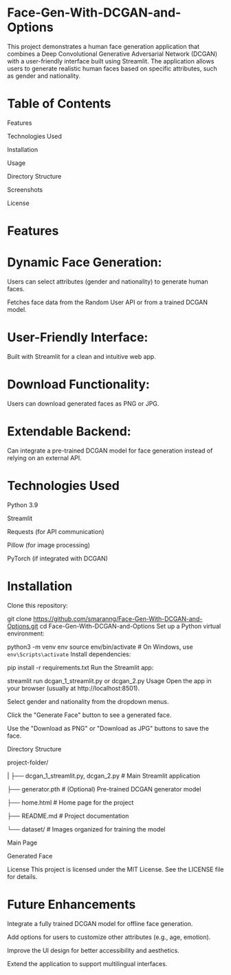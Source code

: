 # Face-Gen-With-DCGAN-and-Options
This project demonstrates a human face generation application that combines a Deep Convolutional Generative Adversarial Network (DCGAN) with a user-friendly interface built using Streamlit. The application allows users to generate realistic human faces based on specific attributes, such as gender and nationality.

# Table of Contents
Features

Technologies Used

Installation

Usage

Directory Structure

Screenshots

License

# Features
# Dynamic Face Generation:

Users can select attributes (gender and nationality) to generate human faces.

Fetches face data from the Random User API or from a trained DCGAN model.

# User-Friendly Interface:

Built with Streamlit for a clean and intuitive web app.

# Download Functionality:

Users can download generated faces as PNG or JPG.

# Extendable Backend:

Can integrate a pre-trained DCGAN model for face generation instead of relying on an external API.

# Technologies Used
Python 3.9

Streamlit

Requests (for API communication)

Pillow (for image processing)

PyTorch (if integrated with DCGAN)

# Installation
Clone this repository:

git clone https://github.com/smaranng/Face-Gen-With-DCGAN-and-Options.git
cd Face-Gen-With-DCGAN-and-Options
Set up a Python virtual environment:

python3 -m venv env
source env/bin/activate  # On Windows, use `env\Scripts\activate`
Install dependencies:

pip install -r requirements.txt
Run the Streamlit app:

streamlit run dcgan_1_streamlit.py or dcgan_2.py
Usage
Open the app in your browser (usually at http://localhost:8501).

Select gender and nationality from the dropdown menus.

Click the "Generate Face" button to see a generated face.

Use the "Download as PNG" or "Download as JPG" buttons to save the face.

Directory Structure


project-folder/


|
├── dcgan_1_streamlit.py, dcgan_2.py                # Main Streamlit application


├── generator.pth         # (Optional) Pre-trained DCGAN generator model


├── home.html     # Home page for the project


├── README.md             # Project documentation


└── dataset/               # Images organized for training the model

Main Page


Generated Face


License
This project is licensed under the MIT License. See the LICENSE file for details.

# Future Enhancements
Integrate a fully trained DCGAN model for offline face generation.

Add options for users to customize other attributes (e.g., age, emotion).

Improve the UI design for better accessibility and aesthetics.

Extend the application to support multilingual interfaces.



